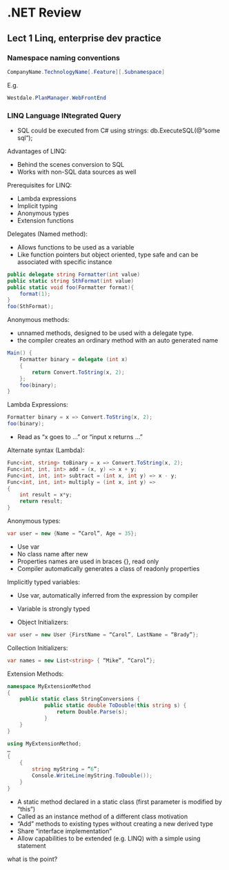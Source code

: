 # .NET Review
## Lect 1 Linq, enterprise dev practice

### Namespace naming conventions
```C#
CompanyName.TechnologyName[.Feature][.Subnamespace]
```
E.g.
```C#
Westdale.PlanManager.WebFrontEnd
```

### LINQ Language INtegrated Query
- SQL could be executed from C# using strings: db.ExecuteSQL(@”some sql“);

Advantages of LINQ:
- Behind the scenes conversion to SQL
- Works with non-SQL data sources as well

Prerequisites for LINQ:
- Lambda expressions
- Implicit typing
- Anonymous types
- Extension functions

Delegates (Named method):
- Allows functions to be used as a variable
- Like function pointers but object oriented, type safe and can be associated with specific instance
```C#
public delegate string Formatter(int value)
public static string SthFormat(int value)
public static void foo(Formatter format){
    format(1);
}
foo(SthFormat);
```

Anonymous methods:
- unnamed methods, designed to be used with a delegate type.
- the compiler creates an ordinary method with an auto generated name
```C#
Main() {
    Formatter binary = delegate (int x)
    {
        return Convert.ToString(x, 2);
    };
    foo(binary);
}
```

Lambda Expressions:
```C#
Formatter binary = x => Convert.ToString(x, 2);
foo(binary);
```
- Read as “x goes to …” or “input x returns …”

Alternate syntax (Lambda):
```C#
Func<int, string> toBinary = x => Convert.ToString(x, 2);
Func<int, int, int> add = (x, y) => x + y;
Func<int, int, int> subtract = (int x, int y) => x - y;
Func<int, int, int> multiply = (int x, int y) =>
{
    int result = x*y;
    return result;
}
```

Anonymous types:
```C#
var user = new {Name = “Carol”, Age = 35};
```
- Use var
- No class name after new
- Properties names are used in braces {}, read only
- Compiler automatically generates a class of readonly properties

Implicitly typed variables:
- Use var, automatically inferred from the expression by compiler
- Variable is strongly typed

- Object Initializers:
```C#
var user = new User {FirstName = “Carol”, LastName = “Brady”};
```

Collection Initializers:
```C#
var names = new List<string> { “Mike”, “Carol”};
```

Extension Methods:
```C#
namespace MyExtensionMethod
{
    public static class StringConversions {
            public static double ToDouble(this string s) {
                return Double.Parse(s);
            }
    }
}

using MyExtensionMethod;
…
{
    {
        string myString = “6”;
        Console.WriteLine(myString.ToDouble());
    }
}
```
- A static method declared in a static class (first parameter is modified by “this”)
- Called as an instance method of a different class motivation
- “Add” methods to existing types without creating a new derived type
- Share “interface implementation”
- Allow capabilities to be extended (e.g. LINQ) with a simple using statement

what is the point?
